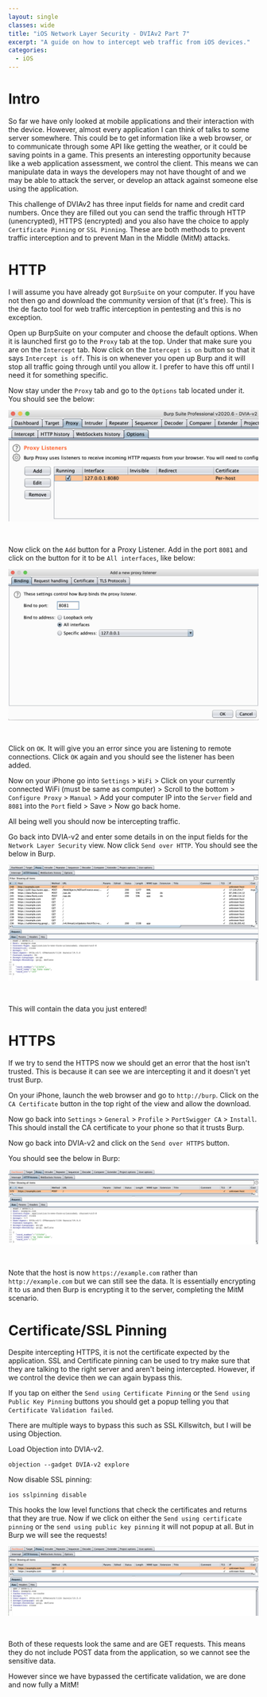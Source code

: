 ```yaml
---
layout: single
classes: wide
title: "iOS Network Layer Security - DVIAv2 Part 7"
excerpt: "A guide on how to intercept web traffic from iOS devices."
categories: 
  - iOS
---
```

<h1>Intro</h1>

So far we have only looked at mobile applications and their interaction with the device. However, almost every application I can think of talks to some server somewhere. This could be to get information like a web browser, or to communicate through some API like getting the weather, or it could be saving points in a game. This presents an interesting opportunity because like a web application assessment, we control the client. This means we can manipulate data in ways the developers may not have thought of and we may be able to attack the server, or develop an attack against someone else using the application. 

This challenge of DVIAv2 has three input fields for name and credit card numbers. Once they are filled out you can send the traffic through HTTP (unencrypted), HTTPS (encrypted) and you also have the choice to apply `Certificate Pinning` or `SSL Pinning`. These are both methods to prevent traffic interception and to prevent Man in the Middle (MitM) attacks.

<h1>HTTP</h1>

I will assume you have already got `BurpSuite` on your computer. If you have not then go and download the community version of that (it's free). This is the de facto tool for web traffic interception in pentesting and this is no exception. 

Open up BurpSuite on your computer and choose the default options. When it is launched first go to the `Proxy` tab at the top. Under that make sure you are on the `Intercept` tab. Now click on the `Intercept is on` button so that it says `Intercept is off`. This is on whenever you open up Burp and it will stop all traffic going through until you allow it. I prefer to have this off until I need it for something specific.

Now stay under the `Proxy` tab and go to the `Options` tab located under it. You should see the below:

<p align="center"><a href="/images/iOS7-1.png"><img src="/images/iOS7-1.png"></a></p>
<img>

Now click on the `Add` button for a Proxy Listener. Add in the port `8081` and click on the button for it to be `All interfaces`, like below:

<p align="center"><a href="/images/iOS7-2.png"><img src="/images/iOS7-2.png"></a></p>
<img>

Click on `OK`. It will give you an error since you are listening to remote connections. Click `OK` again and you should see the listener has been added. 

Now on your iPhone go into `Settings` > `WiFi` > Click on your currently connected WiFi (must be same as computer) > Scroll to the bottom > `Configure Proxy` > `Manual` > Add your computer IP into the `Server` field and `8081` into the `Port` field > Save > Now go back home.

All being well you should now be intercepting traffic. 

Go back into DVIA-v2 and enter some details in on the input fields for the `Network Layer Security` view. Now click `Send over HTTP`. You should see the below in Burp.

<p align="center"><a href="/images/iOS7-3.png"><img src="/images/iOS7-3.png"></a></p>
<img>

This will contain the data you just entered! 

<h1>HTTPS</h1>

If we try to send the HTTPS now we should get an error that the host isn't trusted. This is because it can see we are intercepting it and it doesn't yet trust Burp. 

On your iPhone, launch the web browser and go to `http://burp`. Click on the `CA Certificate` button in the top right of the view and allow the download. 

Now go back into `Settings` > `General` > `Profile` > `PortSwigger CA` > `Install`. This should install the CA certificate to your phone so that it trusts Burp. 

Now go back into DVIA-v2 and click on the `Send over HTTPS` button. 

You should see the below in Burp:

<p align="center"><a href="/images/iOS7-4.png"><img src="/images/iOS7-4.png"></a></p>
<img>

Note that the host is now `https://example.com` rather than `http://example.com` but we can still see the data. It is essentially encrypting it to us and then Burp is encrypting it to the server, completing the MitM scenario. 

<h1>Certificate/SSL Pinning</h1>

Despite intercepting HTTPS, it is not the certificate expected by the application. SSL and Certificate pinning can be used to try make sure that they are talking to the right server and aren't being intercepted. However, if we control the device then we can again bypass this. 

If you tap on either the `Send using Certificate Pinning` or the `Send using Public Key Pinning` buttons you should get a popup telling you that `Certificate Validation failed`.

There are multiple ways to bypass this such as SSL Killswitch, but I will be using Objection.

Load Objection into DVIA-v2.

```
objection --gadget DVIA-v2 explore
```

Now disable SSL pinning:

```
ios sslpinning disable
```

This hooks the low level functions that check the certificates and returns that they are true. Now if we click on either the `Send using certificate pinning` or the `send using public key pinning` it will not popup at all. But in Burp we will see the requests! 

<p align="center"><a href="/images/iOS7-5.png"><img src="/images/iOS7-5.png"></a></p>
<img>

Both of these requests look the same and are GET requests. This means they do not include POST data from the application, so we cannot see the sensitive data. 

However since we have bypassed the certificate validation, we are done and now fully a MitM! 